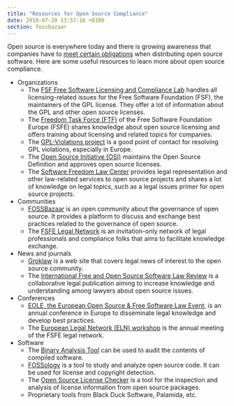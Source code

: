 ```yaml
---
title: "Resources for Open Source Compliance"
date: 2010-07-20 13:57:16 +0100
section: fossbazaar
---
```


Open source is everywhere today and there is growing awareness that
companies have to <a href = "/blog/fossbazaar/license-obligations">meet
certain obligations</a> when distributing open source software.  Here
are some useful resources to learn more about open source compliance.

<ul>

<li>Organizations

<ul>

<li>The <a href = "http://www.fsf.org/licensing">FSF Free Software
Licensing and Compliance Lab</a> handles all licensing-related issues for
the Free Software Foundation (FSF), the maintainers of the GPL license.
They offer a lot of information about the GPL and other open source
licenses.</li>

<li>The <a href = "http://fsfe.org/activities/ftf/ftf.en.html">Freedom
Task Force (FTF)</a> of the Free Software Foundation Europe (FSFE) shares
knowledge about open source licensing and offers training about licensing
and related topics for companies.</li>

<li>The <a href = "http://gpl-violations.org/">GPL-Violations project</a>
is a good point of contact for resolving GPL violations, especially in
Europe.</li>

<li>The <a href = "http://opensource.org/">Open Source Initiative (OSI)</a>
maintains the Open Source Definition and approves open source
licenses.</li>

<li>The <a href = "http://www.softwarefreedom.org/">Software Freedom Law
Center</a> provides legal representation and other law-related services to
open source projects and shares a lot of knowledge on legal topics, such as
a legal issues primer for open source projects.</li>

</ul>
</li>

<li>Communities

<ul>

<li><a href = "https://fossbazaar.org/">FOSSBazaar</a> is an open community
about the governance of open source.  It provides a platform to discuss and
exchange best practices related to the governance of open source.</li>

<li>The <a href = "http://fsfe.org/activities/ftf/network.en.html">FSFE
Legal Network</a> is an invitation-only network of legal professionals and
compliance folks that aims to facilitate knowledge exchange.</li>

</ul>
</li>

<li>News and journals

<ul>

<li><a href = "http://groklaw.net/">Groklaw</a> is a web site that covers
legal news of interest to the open source community.</li>

<li>The <a href = "http://www.ifosslr.org/ifosslr">International Free and
Open Source Software Law Review</a> is a collaborative legal publication
aiming to increase knowledge and understanding among lawyers about open
source issues.</li>

</ul>
</li>

<li>Conferences

<ul>

<li><a href = "http://www.eolevent.eu/">EOLE, the European Open Source
&amp; Free Software Law Event</a>, is an annual conference in Europe to
disseminate legal knowledge and develop best practices.</li>

<li>The <a href =
"http://fsfe.org/activities/ftf/legal-conference.en.html">European Legal
Network (ELN) workshop</a> is the annual meeting of the FSFE legal
network.</li>

</ul>
</li>

<li>Software

<ul>

<li>The <a href = "http://www.binaryanalysis.org/">Binary Analysis Tool</a>
can be used to audit the contents of compiled software.</li>

<li><a href = "http://www.fossology.org/">FOSSology</a> is a tool to study
and analyze open source code.  It can be used for license and copyright
detection.</li>

<li>The <a href = "http://forge.ow2.org/projects/oslcv3/">Open Source
License Checker</a> is a tool for the inspection and analysis of license
information from open source packages.</li>

<li>Proprietary tools from Black Duck Software, Palamida, etc.</li>

</ul>

</ul>

